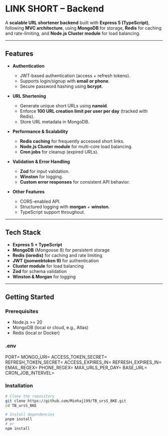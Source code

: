 # LINK SHORT – Backend

A **scalable URL shortener backend** built with **Express 5 (TypeScript)**, following **MVC architecture**, using **MongoDB** for storage, **Redis** for caching and rate-limiting, and **Node.js Cluster module** for load balancing.

---

## Features

- **Authentication**
  - JWT-based authentication (access + refresh tokens).
  - Supports login/signup with **email or phone**.
  - Secure password hashing using **bcrypt**.

- **URL Shortening**
  - Generate unique short URLs using **nanoid**.
  - Enforce **100 URL creation limit per user per day** (tracked with Redis).
  - Store URL metadata in MongoDB.

- **Performance & Scalability**
  - **Redis caching** for frequently accessed short links.
  - **Node.js Cluster module** for multi-core load balancing.
  - **Cron jobs** for cleanup (expired URLs).

- **Validation & Error Handling**
  - **Zod** for input validation.
  - **Winston** for logging.
  - **Custom error responses** for consistent API behavior.

- **Other Features**
  - CORS-enabled API.
  - Structured logging with **morgan** + **winston**.
  - TypeScript support throughout.

---

## Tech Stack

- **Express 5 + TypeScript**
- **MongoDB** (Mongoose 8) for persistent storage
- **Redis (ioredis)** for caching and rate limiting
- **JWT (jsonwebtoken 9)** for authentication
- **Cluster module** for load balancing
- **Zod** for schema validation
- **Winston & Morgan** for logging

---
## Getting Started



### Prerequisites
- Node.js >= 20
- MongoDB (local or cloud, e.g., Atlas)
- Redis (local or Docker)
### .env
PORT=
MONGO_URI=
ACCESS_TOKEN_SECRET=
REFRESH_TOKEN_SECRET=
ACCESS_EXPIRES_IN=
REFRESH_EXPIRES_IN=
EMAIL_REGEX=
PHONE_REGEX=
MAX_URLS_PER_DAY=
BASE_URL=
CRON_JOB_INTERVEL=

### Installation
```bash
# Clone the repository
git clone https://github.com/Minhaj199/TB_ursS_BKE.git
cd TB_ursS_BKE

# Install dependencies
pnpm install
# or
npm install
